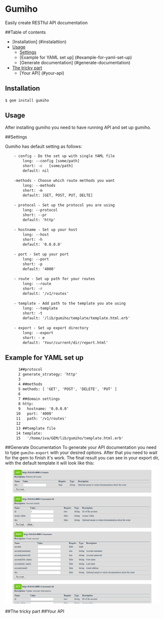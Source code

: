 # Gumiho

 Easily create RESTful API documentation

##Table of contents
- [Installation] (#instalattion)
- [Usage](#usage)
	- [Settings](#settings)	
	- [Example for YAML set up] (#example-for-yaml-set-up)
	- [Generate documentation] (#generate-documentation)	
- [The tricky part](#the-tricky-part)
	- [Your API] (#your-api)
	
## Installation
```
$ gem install gumiho
```
## Usage

After installing gumiho you need to have running API and set up gumiho.

##Settings

Gumiho has default setting as follows:
```
	- config - Do the set up with single YAML file 
		long: --config [some/path]
		short: -c	[some/path]
		default: nil

	-methods - Choose which route methods you want
		long: --methods 
		short: -m	
		default: [GET, POST, PUT, DELTE]

	- protocol - Set up the protocol you are using
		long: --protocol 
		short: --pr
		default: 'http'

	- hostname - Set up your host
		long: --host
		short: -h
		default: '0.0.0.0'

	- port - Set up your port
		long: --port
		short: -p
		default: '4000'

	- route - Set up path for your routes
		long: --route
		short: -r
		default: '/v1/routes'

	- template - Add path to the template you ate using
		long: --template
		short: -t
		default: '/lib/gumiho/template/template.html.erb'

	- export - Set up export directory
		long: --export
		short: - e
		default: 'Your/current/dir/report.html' 
```
## Example for YAML set up
```
	  1##protocol 
	  2 generate_strategy: 'http'
	  3 
	  4 ##methods
	  5 methods: [ 'GET', 'POST', 'DELETE', 'PUT' ]
	  6 
	  7 ##domain settings
	  8 http:
	  9   hostname: '0.0.0.0'
	 10   port: '4000'
	 11   path: '/v1/routes'
	 12 
	 13 ##template file
	 14 template:
	 15   '/home/iva/GEM/lib/gumiho/template.html.erb'
```
##Generate Documentation
To generate your API documentation you need to type `gumiho-export` with your desired options.
After that you need to wait for the gem to finish it's work. 
The final result you can see in your export dir, with the default template it will look like this:
![Alt text](https://github.com/IvaDobreva/Gumiho/blob/master/demo.png "Demo page")

##The tricky part
##Your API
